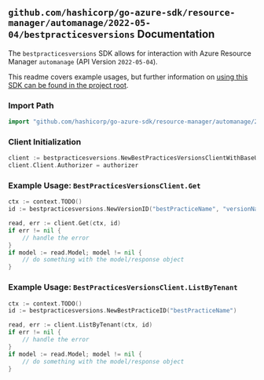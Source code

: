 
## `github.com/hashicorp/go-azure-sdk/resource-manager/automanage/2022-05-04/bestpracticesversions` Documentation

The `bestpracticesversions` SDK allows for interaction with Azure Resource Manager `automanage` (API Version `2022-05-04`).

This readme covers example usages, but further information on [using this SDK can be found in the project root](https://github.com/hashicorp/go-azure-sdk/tree/main/docs).

### Import Path

```go
import "github.com/hashicorp/go-azure-sdk/resource-manager/automanage/2022-05-04/bestpracticesversions"
```


### Client Initialization

```go
client := bestpracticesversions.NewBestPracticesVersionsClientWithBaseURI("https://management.azure.com")
client.Client.Authorizer = authorizer
```


### Example Usage: `BestPracticesVersionsClient.Get`

```go
ctx := context.TODO()
id := bestpracticesversions.NewVersionID("bestPracticeName", "versionName")

read, err := client.Get(ctx, id)
if err != nil {
	// handle the error
}
if model := read.Model; model != nil {
	// do something with the model/response object
}
```


### Example Usage: `BestPracticesVersionsClient.ListByTenant`

```go
ctx := context.TODO()
id := bestpracticesversions.NewBestPracticeID("bestPracticeName")

read, err := client.ListByTenant(ctx, id)
if err != nil {
	// handle the error
}
if model := read.Model; model != nil {
	// do something with the model/response object
}
```
